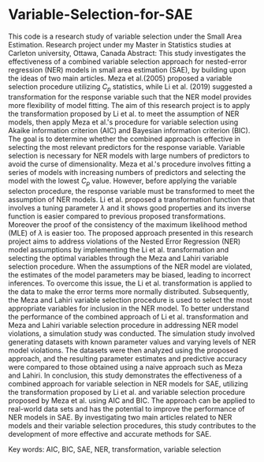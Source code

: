 # Variable-Selection-for-SAE
This code is a research study of variable selection under the Small Area Estimation. 
Research project under my Master in Statistics studies at Carleton university, Ottawa, Canada
Abstract:
This study investigates the effectiveness of a combined variable selection approach for nested-error regression (NER) models in small area estimation (SAE), by building upon the ideas of two main articles. Meza et al.(2005) proposed a variable selection procedure utilizing $C_p$ statistics, while Li et al. (2019) suggested a transformation for the response variable such that the NER model provides more flexibility of model fitting. The aim of this research project is to apply the transformation proposed by Li et al. to meet the assumption of NER models, then apply Meza et al.'s procedure for variable selection using Akaike information criterion (AIC) and Bayesian information criterion (BIC). The goal is to determine whether the combined approach is effective in selecting the most relevant predictors for the response variable.
Variable selection is necessary for NER models with large numbers of predictors to avoid the curse of dimensionality. Meza et al.'s procedure involves fitting a series of models with increasing numbers of predictors and selecting the model with the lowest $C_p$ value. However, before applying the variable selecton procedure, the response variable must be transformed to meet the assumption of NER models. Li et al. proposed a transformation function that involves a tuning parameter $\lambda$ and it shows good properties and its inverse function is easier compared to previous proposed transformations. Moreover the proof of the consistency of the maximum likelihood method (MLE) of $\lambda$ is easier too.
The proposed approach presented in this research project aims to address violations of the Nested Error Regression (NER) model assumptions by implementing the Li et al. transformation and selecting the optimal variables through the Meza and Lahiri variable selection procedure. When the assumptions of the NER model are violated, the estimates of the model parameters may be biased, leading to incorrect inferences. To overcome this issue, the Li et al. transformation is applied to the data to make the error terms more normally distributed. Subsequently, the Meza and Lahiri variable selection procedure is used to select the most appropriate variables for inclusion in the NER model. 
To better understand the performance of the combined approach of Li et al. transformation and Meza and Lahiri variable selection procedure in addressing NER model violations, a simulation study was conducted. The simulation study involved generating datasets with known parameter values and varying levels of NER model violations. The datasets were then analyzed using the proposed approach, and the resulting parameter estimates and predictive accuracy were compared to those obtained using a naive approach such as Meza and Lahiri.
In conclusion, this study demonstrates the effectiveness of a combined approach for variable selection in NER models for SAE, utilizing the transformation proposed by Li et al. and variable selection procedure proposed by Meza et al. using AIC and BIC. The approach can be applied to real-world data sets and has the potential to improve the performance of NER models in SAE. By investigating two main articles related to NER models and their variable selection procedures, this study contributes to the development of more effective and accurate methods for SAE.

Key words: AIC, BIC, SAE, NER, transformation, variable selection

